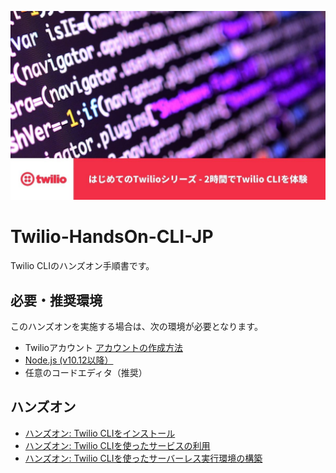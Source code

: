 ![Twilio HandsOn CLI](docs/assets/header.jpg)
# Twilio-HandsOn-CLI-JP
Twilio CLIのハンズオン手順書です。

## 必要・推奨環境
このハンズオンを実施する場合は、次の環境が必要となります。

- Twilioアカウント [アカウントの作成方法](https://www.twilio.com/blog/how-to-create-twilio-account-jp)
- [Node.js (v10.12以降）](https://nodejs.org/ja/)
- 任意のコードエディタ（推奨）


## ハンズオン

- [ハンズオン: Twilio CLIをインストール](./docs/01-Install-Twilio-CLI/01-00-Overview.md)
- [ハンズオン: Twilio CLIを使ったサービスの利用](./docs/02-Use-Twilio-CLI/02-00-Overview.md)
- [ハンズオン: Twilio CLIを使ったサーバーレス実行環境の構築](./docs/03-Use-Serverless-Toolkit/03-00-Overview.md)